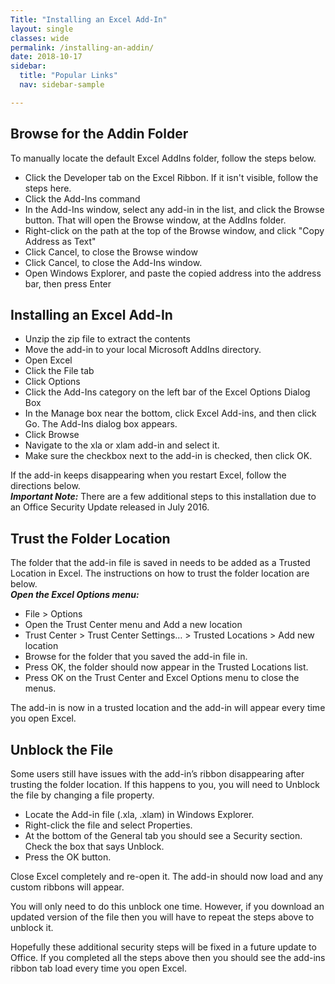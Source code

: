 ```yaml
---
Title: "Installing an Excel Add-In"
layout: single
classes: wide
permalink: /installing-an-addin/
date: 2018-10-17
sidebar:
  title: "Popular Links"
  nav: sidebar-sample

---
```


## Browse for the Addin Folder
To manually locate the default Excel AddIns folder, follow the steps below.

- Click the Developer tab on the Excel Ribbon. If it isn't visible, follow the steps here.
- Click the Add-Ins command
- In the Add-Ins window, select any add-in in the list, and click the Browse button. That will open the Browse window, at the AddIns folder.
- Right-click on the path at the top of the Browse window, and click "Copy Address as Text"
- Click Cancel, to close the Browse window
- Click Cancel, to close the Add-Ins window.
- Open Windows Explorer, and paste the copied address into the address bar, then press Enter

## Installing an Excel Add-In
- Unzip the zip file to extract the contents
- Move the add-in to your local Microsoft AddIns directory.
- Open Excel
- Click the File tab
- Click Options
- Click the Add-Ins category on the left bar of the Excel Options Dialog Box
- In the Manage box near the bottom, click Excel Add-ins, and then click Go. The Add-Ins dialog box appears.
- Click Browse
- Navigate to the xla or xlam add-in and select it.
- Make sure the checkbox next to the add-in is checked, then click OK.

If the add-in keeps disappearing when you restart Excel, follow the directions below.  
***Important Note:*** There are a few additional steps to this installation due to an Office Security Update released in July 2016.


## Trust the Folder Location
The folder that the add-in file is saved in needs to be added as a Trusted Location in Excel. The instructions on how to trust the folder location are below.  
***Open the Excel Options menu:***
- File > Options
- Open the Trust Center menu and Add a new location
- Trust Center > Trust Center Settings… > Trusted Locations > Add new location
- Browse for the folder that you saved the add-in file in.
- Press OK, the folder should now appear in the Trusted Locations list.
- Press OK on the Trust Center and Excel Options menu to close the menus.  
 
The add-in is now in a trusted location and the add-in will appear every time you open Excel.


## Unblock the File
Some users still have issues with the add-in’s ribbon disappearing after trusting the folder location. If this happens to you, you will need to Unblock the file by changing a file property.  

- Locate the Add-in file (.xla, .xlam) in Windows Explorer.
- Right-click the file and select Properties.
- At the bottom of the General tab you should see a Security section. Check the box that says Unblock.
- Press the OK button.

Close Excel completely and re-open it. The add-in should now load and any custom ribbons will appear.  

You will only need to do this unblock one time. However, if you download an updated version of the file then you will have to repeat the steps above to unblock it.  
 
Hopefully these additional security steps will be fixed in a future update to Office. If you completed all the steps above then you should see the add-ins ribbon tab load every time you open Excel.
